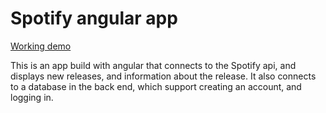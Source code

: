 # Spotify angular app

[Working demo](https://6250472f431f25182143dd30--roaring-cuchufli-3b0de0.netlify.app/)

This is an app build with angular that connects to the Spotify api, and displays
new releases, and information about the release. It also connects to a database
in the back end, which support creating an account, and logging in.
